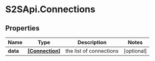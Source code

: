 # S2SApi.Connections

## Properties
Name | Type | Description | Notes
------------ | ------------- | ------------- | -------------
**data** | [**[Connection]**](Connection.md) | the list of connections | [optional] 


